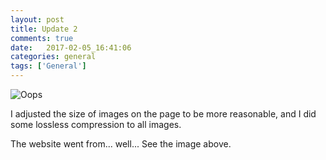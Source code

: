```yaml
---
layout: post
title: Update 2
comments: true
date:   2017-02-05_16:41:06 
categories: general
tags: ['General']
---
```


![Oops](/assets/Random/NewImages.png)

I adjusted the size of images on the page to be more reasonable, and I did some lossless compression to all images.

The website went from... well... See the image above.
